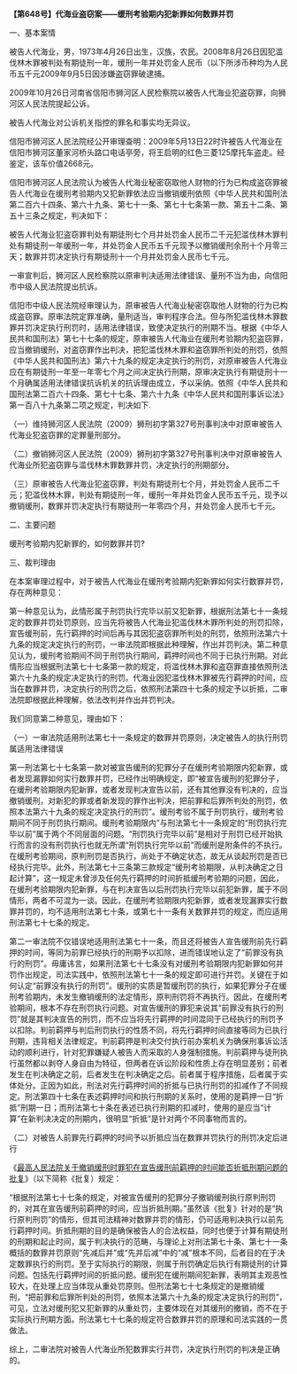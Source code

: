 **【第648号】代海业盗窃案——缓刑考验期内犯新罪如何数罪并罚**

一、基本案情

被告人代海业，男，1973年4月26日出生，汉族，农民。2008年8月26日因犯滥伐林木罪被判处有期徒刑一年，缓刑一年并处罚金人民币（以下所涉币种均为人民币五千元2009年9月5日因涉嫌盗窃罪破逮捕。

2009年10月26日河南省信阳市狮河区人民检察院以被告人代海业犯盗窃罪，向狮河区人民法院提起公诉。

被告人代海业对公诉机关指控的罪名和事实均无异议。

信阳市狮河区人民法院经公开审理查明：2009年5月13日22时许被告人代海业在信阳市狮河区董家河桥头路口电话亭旁，将王启明的红色三菱125摩托车盗走。经鉴定，该车价值2668元。

信阳市狮河区人民法院认为被告人代海业秘密窃取他人财物的行为已构成盗窃罪被告人代海业在缓刑考验期内又犯新罪依法应当撤销缓刑依照《中华人民共和国刑法第二百六十四条、第六十九条、第七十一条、第七十七条第一款、第五十二条、第五十三条之规定，判决如下：

被告人代海业犯盗窃罪判处有期徒刑七个月并处罚金人民币二千元犯滥伐林木罪判处有期徒刑一年缓刑一年，并处罚金人民币五千元现予以撤销缓刑余刑十个月零三天；数罪并罚决定执行有期徒刑十一个月并处罚金人民币七千元。

一审宣判后，狮河区人民检察院以原审判决适用法律错误、量刑不当为由，向信阳市中级人民法院提出抗诉。

信阳市中级人民法院经审理认为，原审被告人代海业秘密窃取他人财物的行为已构成盗窃罪。原审法院定罪准确，量刑适当，审判程序合法。但与所犯滥伐林木罪数罪并罚决定执行刑罚时，适用法律错误，致使决定执行的刑期不当。根据《中华人民共和国刑法》第七十七条的规定，原审被告人代海业在缓刑考验期内犯盗窃罪，应当撤销缓刑，对盗窃罪作出判决，把犯滥伐林木罪和盗窃罪所判处的刑罚，依照《中华人民共和国刑法》第六十九条的规定决定执行的刑罚，对原审被告人代海业应在有期徒刑一年至一年零七个月之间决定执行刑期，原审决定执行有期徒刑十一个月确属适用法律错误抗诉机关的抗诉理由成立，予以采纳。依照《中华人民共和国刑法第二百六十四条、第七十七条、第六十九条《中华人民共和国刑事诉讼法》第一百八十九条第二项之规定，判决如下.

（一）维持狮河区人民法院（2009）狮刑初字第327号刑事判决中对原审被告人代海业犯盗窃罪的定罪量刑部分。

（二）撤销狮河区人民法院（2009）狮刑初字第327号刑事判决中对原审被告人代海业所犯盗窃罪与滥伐林木罪数罪并罚，决定执行的刑期部分。

（三）原审被告人代海业犯盗窃罪，判处有期徒刑七个月，并处罚金人民币二千元；犯滥伐林木罪，判处有期徒刑一年，缓刑一年并处罚金人民币五千元，现予以撤销缓刑，数罪并罚决定执行有期徒刑一年零四个月，并处罚金人民币七千元。

二、主要问题

缓刑考验期内犯新罪的，如何数罪并罚?

三、裁判理由

在本案审理过程中，对于被告人代海业在缓刑考验期内犯新罪如何实行数罪并罚，存在两种意见：

第一种意见认为，此情形属于刑罚执行完毕以前又犯新罪，根据刑法第七十一条规定的数罪并罚处罚原则，应当先将被告人代海业犯滥伐林木罪所判处的刑罚扣除，宣告缓刑前，先行羁押的时间后再与其因犯盗窃罪所判处的刑罚，依照刑法第六十九条的规定决定执行的刑罚，一审法院即根据此种理解，作出并罚判决。第二种意见认为，缓刑考验期间不同于刑罚执行期间，羁押时间也不同于已执行刑期。对此情形应当根据刑法第七十七条第一款的规定，将滥伐林木罪和盗窃罪直接依照刑法第六十九条的规定决定执行的刑罚。代海业因犯滥伐林木罪被先行羁押的时间，应当在数罪并罚，决定执行的刑罚之后，依照刑法第四十七条的规定予以折抵，二审法院即根据此种理解，依法改判并作出并罚判决。

我们同意第二种意见，理由如下：

（一）一审法院适用刑法第七十一条规定的数罪并罚原则，决定被告人的执行刑罚属适用法律错误

第一刑法第七十七条第一款对被宣告缓刑的犯罪分子在缓刑考验期限内犯新罪，或者发现漏罪如何实行数罪并罚，已经作出明确规定，即“被宣告缓刑的犯罪分子，在缓刑考验期限内犯新罪，或者发现判决宣告以前，还有其他罪没有判决的，应当撤销缓刑，对新犯的罪或者新发现的罪作出判决，把前罪和后罪所判处的刑罚，依照本法第六十九条的规定决定执行的刑罚”。缓刑考验不属于刑罚执行，缓刑考验期间不同于刑罚执行期间。缓刑考验期限内”与刑法第七十一条规定的“刑罚执行完毕以前”属于两个不同层面的问题。“刑罚执行完毕以前”是相对于刑罚已经开始执行而言的没有刑罚执行也就无所谓“刑罚执行完毕以前”而缓刑是附条件的不执行。在缓刑考验期间，原判刑罚是否执行，尚处于不确定状态，故无从谈起刑罚是否已经执行完毕。此外，刑法第七十三条第三款规定“缓刑考验期限，从判决确定之日起计算”，这一规定未曾涉及任何先行羁押的时间折抵缓刑考验期的问题，因此，在缓刑考验期限内犯新罪，与在判决宣告以后刑罚执行完毕以前犯新罪，属于不同情形，两者不可混为一谈。因此，在缓刑考验期限内犯新罪，或者发现漏罪实行数罪并罚的，均不适用刑法第七十条，或第七十一条有关数罪并罚的规定，而应适用刑法第七十七条的规定。

第二一审法院不仅错误地适用刑法第七十一条，而且还将被告人宣告缓刑前先行羁押的时间，等同为前罪已经执行的刑期予以扣除，进而错误地认定了“前罪没有执行的刑罚”。毋庸讳言，如果刑法第七十七条没有对缓刑考验期限内犯新罪如何并罚作出规定，司法实践中，依照刑法第七十一条的规定即可进行并罚。关键在于如何认定“前罪没有执行的刑罚”。缓刑的实质是暂缓刑罚的执行，如果犯罪分子在缓刑考验期内，未发生撤销缓刑的法定情形，原判刑罚将不再执行。因此，在缓刑考验期间，根本不存在刑罚执行问题。对宣告缓刑的罪犯来说其“前罪没有执行的刑罚”就是其判决宣告的刑罚，而不应当将先行羁押的时间混同于已经执行的刑罚予以扣除。判前羁押与判后刑罚执行的性质不同，将先行羁押时间直接等同为已执行刑期，违背相关法律规定。判前羁押是判决交付执行前办案机关为确保刑事诉讼活动的顺利进行，针对犯罪嫌疑人被告人而采取的人身强制措施。判前羁押与徒刑执行虽然都以剥夺人身自由为特征，但两者在诉讼阶段和性质上存在明显差别；前者发生在判决确定之前，后者发生在判决确定之后。前者属于程序措施，后者属于实体处分。正因为如此，刑法对先行羁押时间的折抵与已执行刑罚的扣减作了不同规定。刑法第四十七条在表述羁押时间和执行刑期的关系时，使用的是羁押一日“折抵”刑期一日；而刑法第七十条在表述已执行刑期的扣减时，使用的是应当“计算”在新判决决定的刑期内，很明显“折抵”是针对两个不同事物而言的。

（二）对被告人前罪先行羁押的时间予以折抵应当在数罪并罚执行的刑罚决定后进行

《[最高人民法院关于撤销缓刑时罪犯在宣告缓刑前羁押的时间能否折抵刑期问题的批复](http://xsba0.com/sfjs/2002/fy-zdxq2002.htm)》（以下简称《批复）规定：

“根据刑法第七十七条的规定，对被宣告缓刑的犯罪分子撤销缓刑执行原判刑罚的，对其在宣告缓刑前羁押的时间，应当折抵刑期。”虽然该《批复》针对的是“执行原判刑罚”的情形，但其司法精神对数罪并罚的情形，仍可适用判决执行以前先行羁押时间。折抵刑期的目的是确保被告人的合法权益，同时也便于计算有期徒刑的刑期和起止时间，属于判决执行的范畴，与理论上对刑法第七十条、第七十一条概括的数罪并罚原则“先减后并”或“先并后减”中的“减”根本不同，后者目的在于决定数罪执行的刑罚。至于实际执行的期限，则属于刑罚确定后执行有期徒刑的计算问题。包括先行羁押时间的折抵问题。缓刑犯在缓刑期间犯新罪，表明其主观恶性较大，在处理上应当体现从重处罚原则。但刑法第七十七条规定的是撤销缓刑，“把前罪和后罪所判处的刑罚，依照本法第六十九条的规定决定执行的刑罚”，可见，立法对缓刑犯又犯新罪的从重处罚，主要体现在对其缓刑的撤销，而不在于实际执行刑期方面。刑法第七十七条的规定符合数罪并罚的原理和司法实践的一贯做法。

综上，二审法院对被告人代海业所犯数罪实行并罚，决定执行刑罚的判决是正确的。
